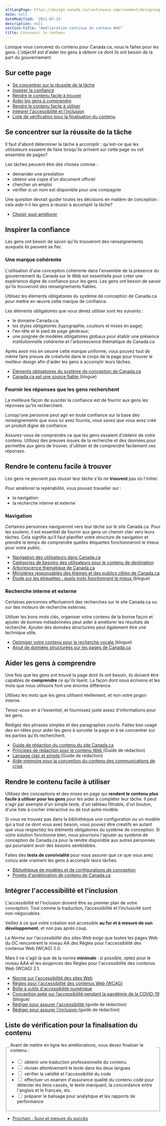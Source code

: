 ```yaml
---
altLangPage: https://design.canada.ca/continuous-improvement/designing.html
date: null
dateModified: '2021-07-25'
description: null
section-title: "Amélioration continue du contenu Web"
title: Concevoir le contenu
---
```



<p>
 Lorsque vous concevez du contenu pour Canada.ca, vous le faites pour les gens. L'objectif est d'aider les gens à obtenir ce dont ils ont besoin de la part du gouvernement.
</p>

<section>
 <h2>
  Sur cette page
 </h2>
 <ul>
  <li>
   <a href="#tache">
    Se concentrer sur la réussite de la tâche
   </a>
  </li>
  <li>
   <a href="#confiance">
    Inspirer la confiance
   </a>
  </li>
  <li>
   <a href="#trouver">
    Rendre le contenu facile à trouver
   </a>
  </li>
  <li>
   <a href="#comprendre">
    Aider les gens à comprendre
   </a>
  </li>
  <li>
   <a href="#utiliser">
    Rendre le contenu facile à utiliser
   </a>
  </li>
  <li>
   <a href="#accessibilite">
    Intégrer l'accessibilité et l'inclusion
   </a>
  </li>
  <li>
   <a href="#liste">
    Liste de vérification pour la finalisation du contenu
   </a>
  </li>
 </ul>
</section>

<section>
 <h2 id="tache">
  Se concentrer sur la réussite de la tâche
 </h2>
 <p>
  Il faut d'abord déterminer la tâche à accomplir : qu'est-ce que les utilisateurs essaient de faire lorsqu'ils arrivent sur cette page ou cet ensemble de pages?
 </p>
 <p>
  Les tâches peuvent être des choses comme :
 </p>
 <ul>
  <li>
   demander une prestation
  </li>
  <li>
   obtenir une copie d'un document officiel
  </li>
  <li>
   chercher un emploi
  </li>
  <li>
   vérifier si un nom est disponible pour une compagnie
  </li>
 </ul>
 <p>
  Une question devrait guider toutes les décisions en matière de conception : cela aide-t-il les gens à réussir à accomplir la tâche?
 </p>
 <ul>
  <li>
   <a href="./choisir.html">
    Choisir quoi améliorer
   </a>
  </li>
 </ul>
</section>

<h2 id="confiance">
 Inspirer la confiance
</h2>

<p>
 Les gens ont besoin de savoir qu'ils trouveront des renseignements auxquels ils peuvent se fier.
</p>

<h3>
 Une marque cohérente
</h3>

<p>
 L'utilisation d'une conception cohérente dans l'ensemble de la présence du gouvernement du Canada sur le Web est essentielle pour créer une expérience digne de confiance pour les gens. Les gens ont besoin de savoir qu'ils trouveront des renseignements fiables.
</p>

<p>
 Utilisez les éléments obligatoires du système de conception de Canada.ca pour mettre en œuvre cette marque de confiance.
</p>

<p>
 Les éléments obligatoires que vous devez utiliser sont les suivants :
</p>

<ul>
 <li>
  le domaine Canada.ca;
 </li>
 <li>
  les styles obligatoires (typographie, couleurs et mises en page);
 </li>
 <li>
  l'en-tête et le pied de page généraux;
 </li>
 <li>
  une poignée de modèles obligatoires globaux pour établir une présence institutionnelle cohérente et l'arborescence thématique de Canada.ca
 </li>
</ul>

<p>
 Après avoir mis en oeuvre cette marque uniforme, vous pouvez tout de même faire preuve de créativité dans le corps de la page pour trouver le meilleur design afin d'aider les gens à accomplir leurs tâches.
</p>

<ul>
 <li>
  <a href="{{ site.url }}/specifications/elements-obligatoires.html">
   Éléments obligatoires du système de conception de Canada.ca
  </a>
 </li>
 <li>
  <a href="https://blogue.canada.ca/2020/08/10/CanadaPointCa-source-fiable.html">
   Canada.ca est une source fiable
  </a>
  (blogue)
 </li>
</ul>

<h3>
 Fournir les réponses que les gens recherchent
</h3>

<p>
 La meilleure façon de susciter la confiance est de fournir aux gens les réponses qu'ils recherchent.
</p>

<p>
 Lorsqu'une personne peut agir en toute confiance sur la base des renseignements que vous lui avez fournis, vous savez que vous avez créé un produit digne de confiance.
</p>

<p>
 Assurez-vous de comprendre ce que les gens essaient d'obtenir de votre contenu. Utilisez des preuves issues de la recherche et des données pour permettre aux gens de trouver, d'utiliser et de comprendre facilement ces réponses.
</p>

<h2 id="trouver">
 Rendre le contenu facile à trouver
</h2>

<p>
 Les gens ne peuvent pas réussir leur tâche s'ils ne
 <strong>
  trouvent
 </strong>
 pas où l'initier.
</p>

<p>
 Pour améliorer la repérabilité, vous pouvez travailler sur :
</p>

<ul>
 <li>
  la navigation
 </li>
 <li>
  la recherche interne et externe
 </li>
</ul>

<h3>
 Navigation
</h3>

<p>
 Certaines personnes navigueront vers leur tâche sur le site Canada.ca. Pour les soutenir, il est essentiel de fournir aux gens un chemin clair vers leurs tâches. Cela signifie qu'il faut planifier votre structure de navigation et prendre le temps de comprendre quelles étiquettes fonctionneront le mieux pour votre public.
</p>

<ul>
 <li>
  <a href="{{ site.url }}/specifications/information-trouvabilite/organiser-contenu.html#toc1">
   Navigation des utilisateurs dans Canada.ca
  </a>
 </li>
 <li>
  <a href="{{ site.url }}/specifications/information-trouvabilite/organiser-contenu.html#utilisateur">
   Catégories de besoins des utilisateurs pour le contenu de destination
  </a>
 </li>
 <li>
  <a href="https://www.canada.ca/fr/gouvernement/a-propos/systeme-conception/arborescence-thematique-types-contenu.html">
   Arborescence thématique de Canada.ca
  </a>
 </li>
 <li>
  <a href="https://www.canada.ca/fr/gouvernement/a-propos/systeme-conception/ministeres-responsables-themes.html">
   Ministères responsables des thèmes et des publics cibles de Canada.ca
  </a>
 </li>
 <li>
  <a href="https://blogue.canada.ca/2020/10/02/etude-sur-les-etiquettes.html">
   Étude sur les étiquettes : quels mots fonctionnent le mieux
  </a>
  (blogue)
 </li>
</ul>

<h3>
 Recherche interne et externe
</h3>

<p>
 Certaines personnes effectueront des recherches sur le site Canada.ca ou sur des moteurs de recherche externes.
</p>

<p>
 Utiliser les bons mots clés, organiser votre contenu de la bonne façon et ajouter de bonnes métadonnées peut aider à améliorer les résultats de recherche. Ajouter des données structurées peut également être une technique utile.
</p>

<ul>
 <li>
  <a href="https://blogue.canada.ca/2020/01/28/optimisation-recherche-vocale.html">
   Optimiser votre contenu pour la recherche vocale
  </a>
  (blogue)
 </li>
 <li>
  <a href="https://conception.canada.ca/directives/donnees-structurees.html">
   Ajout de données structurées sur les pages de Canada.ca
  </a>
 </li>
</ul>

<h2 id="comprendre">
 Aider les gens à comprendre
</h2>

<p>
 Une fois que les gens ont trouvé la page dont ils ont besoin, ils doivent être capables de
 <strong>
  comprendre
 </strong>
 ce qu'ils lisent. La façon dont nous écrivons et les mots que nous utilisons font une énorme différence.
</p>

<p>
 Utilisez les mots que les gens utilisent réellement, et non votre jargon interne.
</p>

<p>
 Tenez-vous-en à l'essentiel, et fournissez juste assez d'informations pour les gens.
</p>

<p>
 Rédigez des phrases simples et des paragraphes courts. Faites bon usage des en-têtes pour aider les gens à survoler la page et à se concentrer sur les parties qu'ils recherchent.
</p>

<ul>
 <li>
  <a href="https://www.canada.ca/fr/secretariat-conseil-tresor/services/communications-gouvernementales/guide-redaction-contenu-canada.html">
   Guide de rédaction du contenu du site Canada.ca
  </a>
 </li>
 <li>
  <a href="https://www.canada.ca/fr/secretariat-conseil-tresor/services/communications-gouvernementales/guide-redaction-contenu-canada.html#toc5">
   Principes de rédaction pour le contenu Web
  </a>
  (Guide de rédaction)
 </li>
 <li>
  <a href="https://www.canada.ca/fr/secretariat-conseil-tresor/services/communications-gouvernementales/guide-redaction-contenu-canada.html#toc6">
   Langage clair et simple
  </a>
  (Guide de rédaction)
 </li>
 <li>
  <a href="https://conception.canada.ca/crise/contenu.html">
   Aide-mémoire pour la conception du contenu des communications de crise
  </a>
 </li>
</ul>

<h2 id="utiliser">
 Rendre le contenu facile à utiliser
</h2>

<p>
 Utilisez des conceptions et des mises en page qui
 <strong>
  rendent le contenu plus facile à utiliser pour les gens
 </strong>
 pour les aider à compléter leur tâche. Il peut s'agir par exemple d'un simple texte, d'un tableau filtrable, d'un bouton, d'une liste à cocher interactive ou de tout autre modèle.
</p>

<p>
 Si vous ne trouvez pas dans la bibliothèque une configuration ou un modèle qui a tout ce dont vous avez besoin, vous pouvez être créatifs en autant que vous respectiez les éléments obligatoires du système de conception. Si votre solution fonctionne bien, nous pourrions l'ajouter au système de conception de Canada.ca pour la rendre disponible aux autres personnes qui pourraient avoir des besoins semblables.
</p>

<p>
 Faites des
 <strong>
  tests de convivialité
 </strong>
 pour vous assurer que ce que vous avez conçu aide vraiment les gens à accomplir leurs tâches.
</p>

<ul>
 <li>
  <a href="https://www.canada.ca/fr/gouvernement/a-propos/systeme-conception/bibliotheque-modeles.html">
   Bibliothèque de modèles et de configurations de conception
  </a>
 </li>
 <li>
  <a href="https://blogue.canada.ca/pages/apercu-projet.html">
   Projets d'amélioration de contenu de Canada.ca
  </a>
 </li>
</ul>

<h2 id="accessibilite">
 Intégrer l'accessibilité et l'inclusion
</h2>

<p>
 L'accessibilité et l'inclusion doivent être au premier plan de votre conception. Tout comme la traduction, l’accessibilité et l’inclusivité sont non-négociables.
</p>

<p>
 Veillez à ce que votre création soit accessible
 <strong>au fur et à mesure de son développement</strong>, et non pas après coup.
</p>

<p>
 La
 <cite>
  Norme sur l'accessibilité des sites Web
 </cite>
 exige que toutes les pages Web du GC rencontrent le niveau AA des Règles pour l'accessibilité des contenus Web (WCAG) 2.0.
</p>

<p>
 Mais il ne s'agit là que de la norme
 <strong>
  minimale
 </strong>
 : si possible, optez pour le niveau AAA et les exigences des Règles pour l'accessibilité des contenus Web (WCAG) 2.1.
</p>

<ul>
 <li>
  <a href="https://www.tbs-sct.gc.ca/pol/doc-fra.aspx?id=23601">
   Norme sur l'accessibilité des sites Web
  </a>
 </li>
 <li>
  <a href="https://www.w3.org/WAI/standards-guidelines/wcag/fr">
   Règles pour l'accessibilité des contenus Web (WCAG)
  </a>
 </li>
 <li>
  <a href="https://a11y.canada.ca/fr/">
   Boîte à outils d'accessibilité numérique
  </a>
 </li>
 <li>
  <a href="https://blogue.canada.ca/2020/06/05/concevoir-pour-laccessibilite.html">
   Conception axée sur l’accessibilité pendant la pandémie de la COVID-19
  </a>
  (blogue)
 </li>
 <li>
  <a href="https://www.canada.ca/fr/secretariat-conseil-tresor/services/communications-gouvernementales/guide-redaction-contenu-canada.html#wp1-2-1">
   Rédiger pour assurer l'accessibilité
  </a>
  (guide de rédaction)
 </li>
 <li>
  <a href="https://www.canada.ca/fr/secretariat-conseil-tresor/services/communications-gouvernementales/guide-redaction-contenu-canada.html#wp1-2-1b">
   Rédiger pour assurer l'inclusion
  </a>
  (guide de rédaction)
 </li>
</ul>

<h2 id="liste">
 Liste de vérification pour la finalisation du contenu
</h2>

<fieldset class="provisional gc-chckbxrdio">
 <legend>
  Avant de mettre en ligne les améliorations, vous devez finaliser le contenu :
 </legend>
 <ul class="list-unstyled lst-spcd-2">
  <li class="checkbox">
   <input id="cond1" type="checkbox"/>
   <label for="cond1">
    obtenir une traduction professionnelle du contenu
   </label>
  </li>
  <li class="checkbox">
   <input id="cond2" type="checkbox"/>
   <label for="cond2">
    réviser attentivement le texte dans les deux langues
   </label>
  </li>
  <li class="checkbox">
   <input id="cond3" type="checkbox"/>
   <label for="cond3">
    vérifier la validité et l'accessibilité du code
   </label>
  </li>
  <li class="checkbox">
   <input id="cond4" type="checkbox"/>
   <label for="cond4">
    effectuer un examen d'assurance qualité du contenu codé pour détecter les liens cassés, le texte manquant, la concordance entre l'anglais et le français, etc.
   </label>
  </li>
  <li class="checkbox">
   <input id="cond5" type="checkbox"/>
   <label for="cond5">
    préparer le balisage pour analytique et les rapports de performance
   </label>
  </li>
 </ul>
</fieldset>

<nav class="mrgn-bttm-lg" role="navigation">
 <ul class="pager">
  <li class="next">
   <a href="./mesure.html" rel="next">
    Prochain : Suivi et mesure du succès
   </a>
  </li>
 </ul>
</nav>





